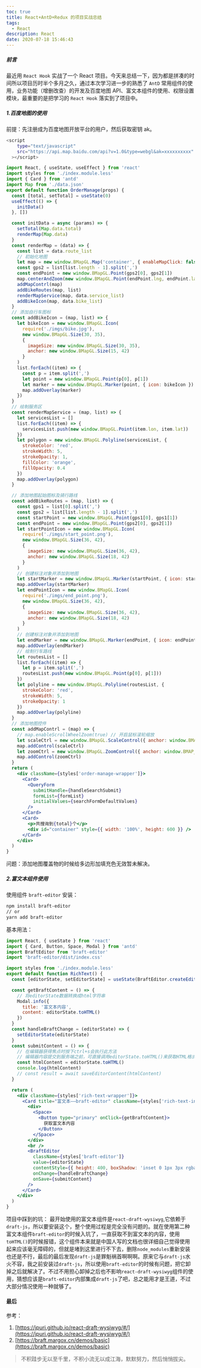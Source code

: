 ```yaml
---
toc: true
title: React+AntD+Redux 的项目实战总结
tags:
  - React
description: React
date: 2020-07-18 15:46:43
---
```


<!-- ![1.jepg](1.jpeg) -->

##### 前言

最近用 `React Hook` 实战了一个 React 项目。今天来总结一下，因为都是拼凑的时间所以项目历时半个多月之久，通过本次学习进一步的熟悉了 `AntD` 常用组件的使用，业务功能（增删改查）的开发及百度地图 API、富文本组件的使用、权限设置模块，最重要的是把学习的 `React Hook` 落实到了项目中。

<!--more-->

##### 1.百度地图的使用

前提：先注册成为百度地图开放平台的用户，然后获取密钥 ak。

```bash
<script
    type="text/javascript"
    src="https://api.map.baidu.com/api?v=1.0&type=webgl&ak=xxxxxxxxxx"
  ></script>
```

```jsx
import React, { useState, useEffect } from 'react'
import styles from './index.module.less'
import { Card } from 'antd'
import Map from './data.json'
export default function OrderManage(props) {
  const [total, setTotal] = useState(0)
  useEffect(() => {
    initData()
  }, [])

  const initData = async (params) => {
    setTotal(Map.data.total)
    renderMap(Map.data)
  }
  const renderMap = (data) => {
    const list = data.route_list
    // 初始化地图
    let map = new window.BMapGL.Map('container', { enableMapClick: false })
    const gps2 = list[list.length - 1].split(',')
    const endPoint = new window.BMapGL.Point(gps2[0], gps2[1])
    map.centerAndZoom(new window.BMapGL.Point(endPoint.lng, endPoint.lat), 11)
    addMapContrl(map)
    addBikeRoutes(map, list)
    renderMapService(map, data.service_list)
    addBikeIcon(map, data.bike_list)
  }
  // 添加自行车图标
  const addBikeIcon = (map, list) => {
    let bikeIcon = new window.BMapGL.Icon(
      require('./imgs/bike.jpg'),
      new window.BMapGL.Size(30, 35),
      {
        imageSize: new window.BMapGL.Size(30, 35),
        anchor: new window.BMapGL.Size(15, 42)
      }
    )
    list.forEach((item) => {
      const p = item.split(',')
      let point = new window.BMapGL.Point(p[0], p[1])
      let marker = new window.BMapGL.Marker(point, { icon: bikeIcon })
      map.addOverlay(marker)
    })
  }
  // 绘制服务区
  const renderMapService = (map, list) => {
    let servicesList = []
    list.forEach((item) => {
      servicesList.push(new window.BMapGL.Point(item.lon, item.lat))
    })
    let polygon = new window.BMapGL.Polyline(servicesList, {
      strokeColor: 'red',
      strokeWidth: 5,
      strokeOpacity: 1,
      fillColor: 'orange',
      fillOpacity: 0.4
    })
    map.addOverlay(polygon)
  }

  // 添加地图起始图标及骑行路线
  const addBikeRoutes = (map, list) => {
    const gps1 = list[0].split(',')
    const gps2 = list[list.length - 1].split(',')
    const startPoint = new window.BMapGL.Point(gps1[0], gps1[1])
    const endPoint = new window.BMapGL.Point(gps2[0], gps2[1])
    let startPointIcon = new window.BMapGL.Icon(
      require('./imgs/start_point.png'),
      new window.BMapGL.Size(36, 42),
      {
        imageSize: new window.BMapGL.Size(36, 42),
        anchor: new window.BMapGL.Size(18, 42)
      }
    )
    // 创建标注对象并添加到地图
    let startMarker = new window.BMapGL.Marker(startPoint, { icon: startPointIcon })
    map.addOverlay(startMarker)
    let endPointIcon = new window.BMapGL.Icon(
      require('./imgs/end_point.png'),
      new window.BMapGL.Size(36, 42),
      {
        imageSize: new window.BMapGL.Size(36, 42),
        anchor: new window.BMapGL.Size(18, 42)
      }
    )
    // 创建标注对象并添加到地图
    let endMarker = new window.BMapGL.Marker(endPoint, { icon: endPointIcon })
    map.addOverlay(endMarker)
    // 绘制行车路线
    let routesList = []
    list.forEach((item) => {
      let p = item.split(',')
      routesList.push(new window.BMapGL.Point(p[0], p[1]))
    })
    let polyline = new window.BMapGL.Polyline(routesList, {
      strokeColor: 'red',
      strokeWidth: 5,
      strokeOpacity: 1
    })
    map.addOverlay(polyline)
  }
  // 添加地图控件
  const addMapContrl = (map) => {
    // map.enableScrollWheelZoom(true) // 开启鼠标滚轮缩放
    let scaleCtrl = new window.BMapGL.ScaleControl({ anchor: window.BMAP_ANCHOR_BOTTOM_LEFT }) // 添加比例尺控件
    map.addControl(scaleCtrl)
    let zoomCtrl = new window.BMapGL.ZoomControl({ anchor: window.BMAP_ANCHOR_TOP_RIGHT }) // 添加缩放控件
    map.addControl(zoomCtrl)
  }
  return (
    <div className={styles['order-manage-wrapper']}>
      <Card>
        <QueryForm
          submitHandle={handleSearchSubmit}
          formList={formList}
          initialValues={searchFormDefaultValues}
        />
      </Card>
      <Card>
        <p>共搜询到{total}个</p>
        <div id="container" style={{ width: '100%', height: 600 }} />
      </Card>
    </div>
  )
}
```

问题：添加地图覆盖物的时候给多边形加填充色无效暂未解决。

##### 2.富文本组件使用

使用组件 `braft-editor`
安装：

```bash
npm install braft-editor
// or
yarn add braft-editor
```

基本用法：

```jsx
import React, { useState } from 'react'
import { Card, Button, Space, Modal } from 'antd'
import BraftEditor from 'braft-editor'
import 'braft-editor/dist/index.css'

import styles from './index.module.less'
export default function RichText() {
  const [editorState, setEditorState] = useState(BraftEditor.createEditorState(null))

  const getBraftContent = () => {
    // 将editorState数据转换成html字符串
    Modal.info({
      title: '富文本内容',
      content: editorState.toHTML()
    })
  }
  const handleBraftChange = (editorState) => {
    setEditorState(editorState)
  }
  const submitContent = () => {
    // 在编辑器获得焦点时按下ctrl+s会执行此方法
    // 编辑器内容提交到服务端之前，可直接调用editorState.toHTML()来获取HTML格式的内容
    const htmlContent = editorState.toHTML()
    console.log(htmlContent)
    // const result = await saveEditorContent(htmlContent)
  }

  return (
    <div className={styles['rich-text-wrapper']}>
      <Card title="富文本——braft-editor" className={styles['rich-text-inner']}>
        <div>
          <Space>
            <Button type="primary" onClick={getBraftContent}>
              获取富文本内容
            </Button>
          </Space>
        </div>
        <br />
        <BraftEditor
          className={styles['braft-editor']}
          value={editorState}
          contentStyle={{ height: 400, boxShadow: 'inset 0 1px 3px rgba(0,0,0,.1)' }}
          onChange={handleBraftChange}
          onSave={submitContent}
        />
      </Card>
    </div>
  )
}
```

项目中踩到的坑：
最开始使用的富文本组件是`react-draft-wysiwyg`,它依赖于`draft-js`，所以要安装这个，整个使用过程是完全没有问题的。就在使用第二种富文本组件`braft-editor`的时候入坑了，一直获取不到富文本的内容，使用`toHTML()`的时候报错，这个组件本来就是中国人写的文档也很详细自己觉得使用起来应该毫无障碍的，但就是堵到这里进行不下去，删除`node_modules`重新安装也还是不行，最后的最后发现`draft-js`是罪魁祸首啊啊啊。原来它与`draft-js`水火不容，我之前安装过`draft-js`，所以使用`braft-editor`的时候有问题，把它卸掉之后就解决了。不过不用担心卸掉之后也不影响`react-draft-wysiwyg`组件的使用，猜想应该是`braft-editor`内部集成`draft-js`了吧，总之能用才是王道，不过大部分情况使用一种就够了。

#### 最后

参考：

1. [https://jpuri.github.io/react-draft-wysiwyg/#/](https://jpuri.github.io/react-draft-wysiwyg/#/)
2. [https://braft.margox.cn/demos/basic](https://braft.margox.cn/demos/basic)

> 不积跬步无以至千里，不积小流无以成江海，默默努力，然后悄悄拔尖。
